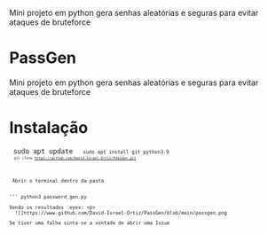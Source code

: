 
Mini projeto em python gera senhas aleatórias e seguras para evitar ataques de bruteforce
# PassGen
Mini projeto em python gera senhas aleatórias e seguras para evitar ataques de bruteforce
# Instalação
<code> sudo apt update <code>
<code> sudo apt install git python3.9 <code>
<code> git clone https://github.com/David-Israel-Ortiz/PassGen.git <code>
<p> Abrir o terminal dentro da pasta <p>
''' python3 password_gen.py
<p>Vendo os resultados :eyes: <ṕ>
  ![]https://www.github.com/David-Israel-Ortiz/PassGen/blob/main/passgen.png
<p>Se tiver uma falha sinta-se a vontade de abrir uma Issue<p>  
